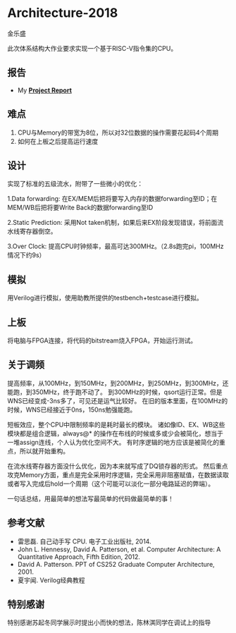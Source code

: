 # Architecture-2018

金乐盛

此次体系结构大作业要求实现一个基于RISC-V指令集的CPU。

## 报告
* My [**Project Report**](doc/RISC-Vreport.pdf)

## 难点
1. CPU与Memory的带宽为8位，所以对32位数据的操作需要花起码4个周期
2. 如何在上板之后提高运行速度

## 设计
实现了标准的五级流水，附带了一些微小的优化：

1.Data forwarding: 在EX/MEM后把将要写入内存的数据forwarding至ID；在MEM/WB后把将要Write Back的数据forwarding至ID

2.Static Prediction: 采用Not taken机制，如果后来EX阶段发现错误，将前面流水线寄存器倒空。

3.Over Clock: 提高CPU时钟频率，最高可达300MHz。（2.8s跑完pi，100MHz情况下约9s）

## 模拟
用Verilog进行模拟，使用助教所提供的testbench+testcase进行模拟。

## 上板
将电脑与FPGA连接，将代码的bitstream烧入FPGA，开始运行测试。

## 关于调频
提高频率，从100MHz，到150MHz，到200MHz，到250MHz，到300MHz，还能跑，到350MHz，终于跑不动了。
到300MHz的时候，qsort运行正常。但是WNS已经变成-3ns多了，可见还是运气比较好。
在旧的版本里面，在100MHz的时候，WNS已经接近于0ns，150ns勉强能跑。

短板效应，整个CPU中限制频率的是耗时最长的模块。
诸如像ID、EX、WB这些模块都是组合逻辑，always@* 的操作在布线的时候或多或少会被简化，想当于一堆assign连线，个人认为优化空间不大。
有时序逻辑的地方应该是被简化的重点，所以就开始重构。

在流水线寄存器方面没什么优化，因为本来就写成了DQ锁存器的形式。
然后重点攻克Memory方面，重点是完全采用时序逻辑，完全采用非阻塞赋值，在数据读取或者写入完成后hold一个周期（这个可能可以淡化一部分电路延迟的弊端）。

一句话总结，用最简单的想法写最简单的代码做最简单的事！

## 参考文献
* 雷思磊. 自己动手写 CPU. 电子工业出版社, 2014.
* John L. Hennessy, David A. Patterson, et al. Computer Architecture: A Quantitative
Approach, Fifth Edition, 2012.
* David A. Patterson. PPT of CS252 Graduate Computer Architecture, 2001.
* 夏宇闻. Verilog经典教程

## 特别感谢
特别感谢苏起冬同学展示时提出小而快的想法，陈林淇同学在调试上的指导

